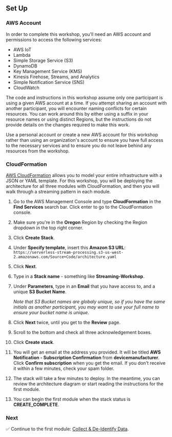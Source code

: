 ## Set Up

### AWS Account

In order to complete this workshop, you'll need an AWS account and permissions to access the following services:

* AWS IoT
* Lambda
* Simple Storage Service (S3)
* DynamoDB
* Key Management Service (KMS)
* Kinesis Firehose, Streams, and Analytics
* Simple Notification Service (SNS)
* CloudWatch

The code and instructions in this workshop assume only one participant is using
a given AWS account at a time. If you attempt sharing an account with another
participant, you will encounter naming conflicts for certain resources. You can
work around this by either using a suffix in your resource names or using
distinct Regions, but the instructions do not provide details on the changes
required to make this work.

Use a personal account or create a new AWS account for this workshop rather than
using an organization's account to ensure you have full access to the necessary
services and to ensure you do not leave behind any resources from the workshop.

### CloudFormation

[AWS CloudFormation][cloudformation] allows you to model your entire infrastructure with a JSON or YAML template. For this workshop, you will be deploying the architecture for all three modules with CloudFormation, and then you will walk through a streaming pattern in each module.

1. Go to the AWS Management Console and type **CloudFormation** in the **Find Services** search bar. Click enter to go to the CloudFormation console.

1. Make sure you're in the **Oregon** Region by checking the Region dropdown in the top right corner.
   
1. Click **Create Stack**.

1. Under **Specify template**, insert this **Amazon S3 URL**: `https://serverless-stream-processing.s3-us-west-2.amazonaws.com/Source+Code/architecture.yaml`

1. Click **Next**.

1. Type in a **Stack name** - something like **Streaming-Workshop**.

1. Under **Parameters**, type in an **Email** that you have access to, and a unique **S3 Bucket Name**. 

	*Note that S3 Bucket names are globaly unique, so if you have the same initials as another participant, you may want to use your full name to ensure your bucket name is unique.*

1. Click **Next** twice, until you get to the **Review** page.

1. Scroll to the bottom and check all three acknowledgement boxes.

1. Click **Create stack**.

1. You will get an email at the address you provided. It will be titled **AWS Notification - Subscription Confirmation** from **devicemanufacturer**. Click **Confirm subscription** when you get the email. If you don't receive it within a few minutes, check your spam folder.

1. The stack will take a few minutes to deploy. In the meantime, you can review the architecture diagram or start reading the instructions for the first module. 

1. You can begin the first module when the stack status is **CREATE_COMPLETE**.

### Next

:white_check_mark: Continue to the first module: [Collect & De-Identify Data][collect-deidentify].

[cloudformation]: https://aws.amazon.com/cloudformation/
[collect-deidentify]: ../1_CollectDeIdentify/